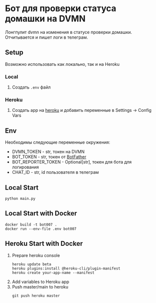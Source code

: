 # Бот для проверки статуса домашки на DVMN

Лонгпулит dvmn на изменения в статусе проверки домашки.
Отчитывается и пишет логи в телеграм.

## Setup
Возможно использовать как локально, так и на Heroku
### Local
1. Создать `.env` файл
### Heroku
1. Создать app на [heroku](https://www.heroku.com/) и добавить переменные в Settings -> Config Vars

## Env
Необходимы следующие переменные окружения:
- DVMN_TOKEN - str, токен на DVMN
- BOT_TOKEN - str, токен от [BotFather](https://t.me/botfather)
- BOT_REPORTER_TOKEN - Optional[str], токен для бота для логирования
- CHAT_ID - str, id пользователя в телеграм

## Local Start
```
python main.py
```

## Local Start with Docker
```shell
docker build -t bot007 .
docker run --env-file .env bot007
```

## Heroku Start with Docker
1. Prepare heroku console
    ```shell
    heroku update beta
    heroku plugins:install @heroku-cli/plugin-manifest
    heroku create your-app-name --manifest
    ```
2. Add variables to Heroku app
3. Push master/main to heroku
    ```shell
    git push heroku master
    ```